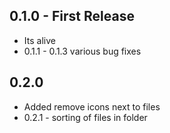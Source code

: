 ## 0.1.0 - First Release
* Its alive
* 0.1.1 - 0.1.3 various bug fixes

## 0.2.0
* Added remove icons next to files
* 0.2.1 - sorting of files in folder
